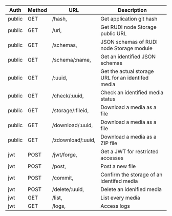 | Auth   | Method | URL               | Description                                       |
| ------ | ------ | ----------------- | ------------------------------------------------- |
| public | GET    | /hash,            | Get application git hash                          |
| public | GET    | /url,             | Get RUDI node Storage public URL                  |
| public | GET    | /schemas,         | JSON schemas of RUDI node Storage module          |
| public | GET    | /schema/:name,    | Get an identified JSON schemas                    |
| public | GET    | /:uuid,           | Get the actual storage URL for an identifed media |
| public | GET    | /check/:uuid,     | Check an identified media status                  |
| public | GET    | /storage/:fileid, | Download a media as a file                        |
| public | GET    | /download/:uuid,  | Download a media as a file                        |
| public | GET    | /zdownload/:uuid, | Download a media as a ZIP file                    |
| jwt    | POST   | /jwt/forge,       | Get a JWT for restricted accesses                 |
| jwt    | POST   | /post,            | Post a new file                                   |
| jwt    | POST   | /commit,          | Confirm the storage of an identifed media         |
| jwt    | POST   | /delete/:uuid,    | Delete an idenified media                         |
| jwt    | GET    | /list,            | List every media                                  |
| jwt    | GET    | /logs,            | Access logs                                       |
